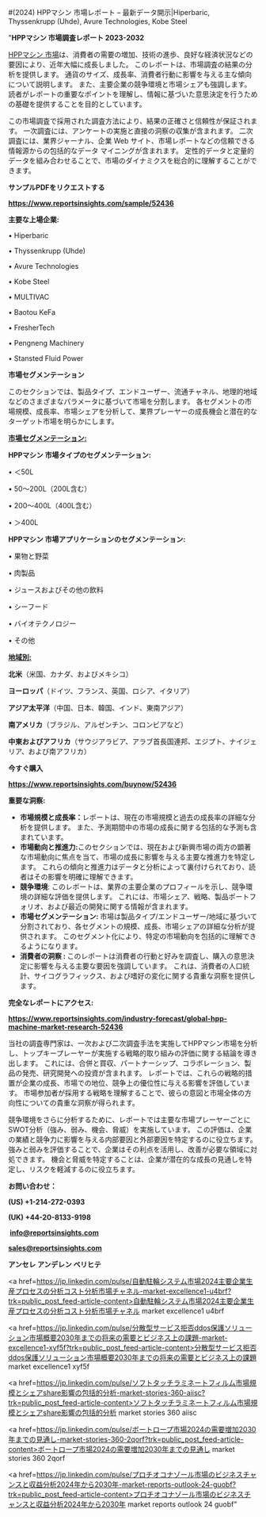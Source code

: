 #(2024) HPPマシン 市場レポート – 最新データ開示|Hiperbaric, Thyssenkrupp (Uhde), Avure Technologies, Kobe Steel

"<strong>HPPマシン 市場調査レポート 2023-2032</strong>

<a href=https://www.reportsinsights.com/sample/52436>HPPマシン 市場</a>は、消費者の需要の増加、技術の進歩、良好な経済状況などの要因により、近年大幅に成長しました。 このレポートは、市場調査の結果の分析を提供します。 通貨のサイズ、成長率、消費者行動に影響を与える主な傾向について説明します。 また、主要企業の競争環境と市場シェアも強調します。 読者がレポートの重要なポイントを理解し、情報に基づいた意思決定を行うための基礎を提供することを目的としています。

この市場調査で採用された調査方法により、結果の正確さと信頼性が保証されます。 一次調査には、アンケートの実施と直接の洞察の収集が含まれます。 二次調査には、業界ジャーナル、企業 Web サイト、市場レポートなどの信頼できる情報源からの包括的なデータ マイニングが含まれます。 定性的データと定量的データを組み合わせることで、市場のダイナミクスを総合的に理解することができます。

<strong><b>サンプルPDFをリクエストする</b></strong>

<a href=https://www.reportsinsights.com/sample/52436><strong><u>https://www.reportsinsights.com/sample/52436</u></strong></a>

<strong>主要な上場企業:</strong>

• Hiperbaric

• Thyssenkrupp (Uhde)

• Avure Technologies

• Kobe Steel

• MULTIVAC

• Baotou KeFa

• FresherTech

• Pengneng Machinery

• Stansted Fluid Power

<strong>市場セグメンテーション</strong>

このセクションでは、製品タイプ、エンドユーザー、流通チャネル、地理的地域などのさまざまなパラメータに基づいて市場を分割します。 各セグメントの市場規模、成長率、市場シェアを分析して、業界プレーヤーの成長機会と潜在的なターゲット市場を明らかにします。

<strong><u>市場セグメンテーション</u></strong><strong><u>:</u></strong>

<strong>HPPマシン 市場タイプのセグメンテーション:</strong>

• ＜50L

• 50～200L（200L含む）

• 200～400L（400L含む）

• ＞400L

<strong>HPPマシン 市場アプリケーションのセグメンテーション:</strong>

• 果物と野菜

• 肉製品

• ジュースおよびその他の飲料

• シーフード

• バイオテクノロジー

• その他

<strong><u>地域別</u></strong><strong><u>:</u></strong>

<strong>北米</strong>（米国、カナダ、およびメキシコ）

<strong>ヨーロッパ</strong>（ドイツ、フランス、英国、ロシア、イタリア）

<strong>アジア太平洋</strong>（中国、日本、韓国、インド、東南アジア）

<strong>南アメリカ</strong>（ブラジル、アルゼンチン、コロンビアなど）

<strong>中東およびアフリカ</strong>（サウジアラビア、アラブ首長国連邦、エジプト、ナイジェリア、および南アフリカ）

<strong>今すぐ購入</strong>

<a href=https://www.reportsinsights.com/buynow/52436><strong><u>https://www.reportsinsights.com/buynow/52436</u></strong></a>

<strong>重要な洞察:</strong>
<ul>
  <li><strong>市場規模と成長率：</strong>レポートは、現在の市場規模と過去の成長率の詳細な分析を提供します。 また、予測期間中の市場の成長に関する包括的な予測も含まれています。</li>
  <li><strong>市場動向と推進力:</strong>このセクションでは、現在および新興市場の両方の顕著な市場動向に焦点を当て、市場の成長に影響を与える主要な推進力を特定します。 これらの傾向と推進力はデータと分析によって裏付けられており、読者はその影響を明確に理解できます。</li>
  <li><strong>競争環境</strong>: このレポートは、業界の主要企業のプロフィールを示し、競争環境の詳細な評価を提供します。 これには、市場シェア、戦略、製品ポートフォリオ、および最近の開発に関する情報が含まれます。</li>
  <li><strong>市場セグメンテーション: </strong>市場は製品タイプ/エンドユーザー/地域に基づいて分割されており、各セグメントの規模、成長、市場シェアの詳細な分析が提供されます。 このセグメント化により、特定の市場動向を包括的に理解できるようになります。</li>
  <li><strong>消費者の洞察 : </strong>このレポートは消費者の行動と好みを調査し、購入の意思決定に影響を与える主要な要因を強調しています。 これは、消費者の人口統計、サイコグラフィックス、および嗜好の変化に関する貴重な洞察を提供します。</li>
</ul>
<strong>完全なレポートにアクセス:</strong>

<a href=https://www.reportsinsights.com/industry-forecast/global-hpp-machine-market-research-52436><strong><u><b>https://www.reportsinsights.com/industry-forecast/global-hpp-machine-market-research-52436</b></u></strong></a>

当社の調査専門家は、一次および二次調査手法を実施してHPPマシン市場を分析し、トップキープレーヤーが実施する戦略的取り組みの評価に関する結論を導き出します。 これには、合併と買収、パートナーシップ、コラボレーション、製品の発売、研究開発への投資が含まれます。 レポートでは、これらの戦略的措置が企業の成長、市場での地位、競争上の優位性に与える影響を評価しています。 市場参加者が採用する戦略を理解することで、彼らの意図と市場全体の方向性についての貴重な洞察が得られます。

競争環境をさらに分析するために、レポートでは主要な市場プレーヤーごとにSWOT分析（強み、弱み、機会、脅威）を実施しています。 この評価は、企業の業績と競争力に影響を与える内部要因と外部要因を特定するのに役立ちます。 強みと弱みを評価することで、企業はその利点を活用し、改善が必要な領域に対処できます。 機会と脅威を特定することは、企業が潜在的な成長の見通しを特定し、リスクを軽減するのに役立ちます。

<strong>お問い合わせ：</strong>

<strong>(US) +1-214-272-0393</strong>

<strong>(UK) +44-20-8133-9198</strong>

<strong> </strong><a href=info@reportsinsights.com><strong><u>info@reportsinsights.com</u></strong></a>

<a href=sales@reportsinsights.com><strong><u>sales@reportsinsights.com</u></strong></a>

<strong>アンセレ アンデレン ベリヒテ</strong>

<a href=https://jp.linkedin.com/pulse/自動駐輪システム市場2024主要企業生産プロセスの分析コスト分析市場チャネル-market-excellence1-u4brf?trk=public_post_feed-article-content>自動駐輪システム市場2024主要企業生産プロセスの分析コスト分析市場チャネル market excellence1 u4brf</a>

<a href=https://jp.linkedin.com/pulse/分散型サービス拒否ddos保護ソリューション市場概要2030年までの将来の需要とビジネス上の課題-market-excellence1-xyf5f?trk=public_post_feed-article-content>分散型サービス拒否ddos保護ソリューション市場概要2030年までの将来の需要とビジネス上の課題 market excellence1 xyf5f</a>

<a href=https://jp.linkedin.com/pulse/ソフトタッチラミネートフィルム市場規模とシェアshare影響の包括的分析-market-stories-360-aiisc?trk=public_post_feed-article-content>ソフトタッチラミネートフィルム市場規模とシェアshare影響の包括的分析 market stories 360 aiisc</a>

<a href=https://jp.linkedin.com/pulse/ボートロープ市場2024の需要増加2030年までの見通し-market-stories-360-2qorf?trk=public_post_feed-article-content>ボートロープ市場2024の需要増加2030年までの見通し market stories 360 2qorf</a>

<a href=https://jp.linkedin.com/pulse/プロチオコナゾール市場のビジネスチャンスと収益分析2024年から2030年-market-reports-outlook-24-guobf?trk=public_post_feed-article-content>プロチオコナゾール市場のビジネスチャンスと収益分析2024年から2030年 market reports outlook 24 guobf</a>"
